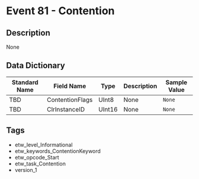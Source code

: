 # Event 81 - Contention

## Description
None

## Data Dictionary
|Standard Name|Field Name|Type|Description|Sample Value|
|---|---|---|---|---|
|TBD|ContentionFlags|UInt8|None|`None`|
|TBD|ClrInstanceID|UInt16|None|`None`|

## Tags
* etw_level_Informational
* etw_keywords_ContentionKeyword
* etw_opcode_Start
* etw_task_Contention
* version_1